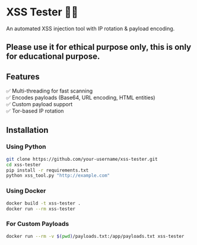 # XSS Tester 🕵️‍♂️

An automated XSS injection tool with IP rotation & payload encoding.

## Please use it for ethical purpose only, this is only for educational purpose.

## Features
✅ Multi-threading for fast scanning  
✅ Encodes payloads (Base64, URL encoding, HTML entities)  
✅ Custom payload support  
✅ Tor-based IP rotation  

## Installation  
### Using Python  
```bash
git clone https://github.com/your-username/xss-tester.git
cd xss-tester
pip install -r requirements.txt
python xss_tool.py "http://example.com"
```

### Using Docker
```bash 
docker build -t xss-tester .
docker run --rm xss-tester
```

### For Custom Payloads
```bash
docker run --rm -v $(pwd)/payloads.txt:/app/payloads.txt xss-tester

